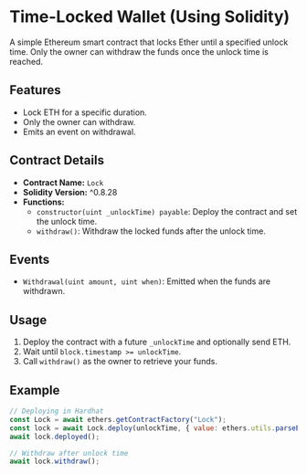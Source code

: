 # Time-Locked Wallet (Using Solidity)

A simple Ethereum smart contract that locks Ether until a specified unlock time. Only the owner can withdraw the funds once the unlock time is reached.

## Features

- Lock ETH for a specific duration.
- Only the owner can withdraw.
- Emits an event on withdrawal.

## Contract Details

- **Contract Name:** `Lock`
- **Solidity Version:** ^0.8.28
- **Functions:**
  - `constructor(uint _unlockTime) payable`: Deploy the contract and set the unlock time.
  - `withdraw()`: Withdraw the locked funds after the unlock time.

## Events

- `Withdrawal(uint amount, uint when)`: Emitted when the funds are withdrawn.

## Usage

1. Deploy the contract with a future `_unlockTime` and optionally send ETH.
2. Wait until `block.timestamp >= unlockTime`.
3. Call `withdraw()` as the owner to retrieve your funds.

## Example

```js
// Deploying in Hardhat
const Lock = await ethers.getContractFactory("Lock");
const lock = await Lock.deploy(unlockTime, { value: ethers.utils.parseEther("1.0") });
await lock.deployed();

// Withdraw after unlock time
await lock.withdraw();
